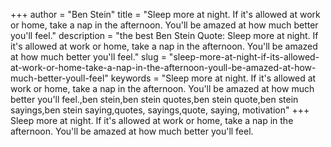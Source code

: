 +++
author = "Ben Stein"
title = "Sleep more at night. If it's allowed at work or home, take a nap in the afternoon. You'll be amazed at how much better you'll feel."
description = "the best Ben Stein Quote: Sleep more at night. If it's allowed at work or home, take a nap in the afternoon. You'll be amazed at how much better you'll feel."
slug = "sleep-more-at-night-if-its-allowed-at-work-or-home-take-a-nap-in-the-afternoon-youll-be-amazed-at-how-much-better-youll-feel"
keywords = "Sleep more at night. If it's allowed at work or home, take a nap in the afternoon. You'll be amazed at how much better you'll feel.,ben stein,ben stein quotes,ben stein quote,ben stein sayings,ben stein saying,quotes, sayings,quote, saying, motivation"
+++
Sleep more at night. If it's allowed at work or home, take a nap in the afternoon. You'll be amazed at how much better you'll feel.
